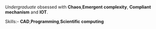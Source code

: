 _Undergraduate_ obsessed with **Chaos**,**Emergent complexity**, **Compliant mechanism** and **IOT**.

Skills:-   **CAD**,**Programming**,**Scientific computing**
